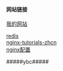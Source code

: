 #### 网站链接 ####

<a href="http://121.41.165.189/">我的网站</a>

<a href= "https://www.redis.net.cn/" >redis</a><br>
<a href="/agentzh-nginx-tutorials-zhcn.pdf" >nginx-tutorials-zhcn</a><br>
<a href="https://www.cnblogs.com/lywJ/p/10710361.html">nginx配置</a> 

#####ybc#####
